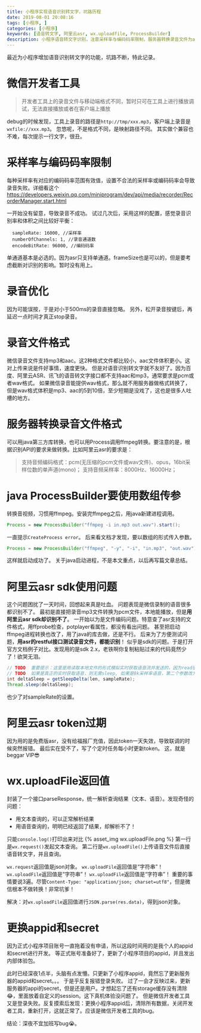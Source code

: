 ```yaml
---
title: 小程序实现语音识别转文字，坑路历程
date: 2019-08-01 20:08:16
tags: [小程序, ]
categories: [小程序]
keywords: [语音转文字, 阿里云asr, wx.uploadfile, ProcessBuilder]
description: 小程序语音转文字识别，注意采样率与编码码率限制，服务器转换录音文件为asr的格式。wx.uploadfile返回值是字符串，不是json，要手动转换。
---
```


最近为小程序增加语音识别转文字的功能，坑路不断，特此记录。

# 微信开发者工具

>开发者工具上的录音文件与移动端格式不同，暂时只可在工具上进行播放调试，无法直接播放或者在客户端上播放

debug的时候发现，工具上录音的路径是`http://tmp/xxx.mp3`，客户端上录音是`wxfile://xxx.mp3`。
忽悠呢，不是格式不同，是映射路径不同。
其实做个兼容也不难，每次提示一行文字，很丑。

# 采样率与编码码率限制

每种采样率有对应的编码码率范围有效值，设置不合法的采样率或编码码率会导致录音失败。详细看这个
https://developers.weixin.qq.com/miniprogram/dev/api/media/recorder/RecorderManager.start.html

一开始没有留意，导致录音不成功。
试过几次后，采用这样的配置，感觉录音识别率和体积之间比较好平衡：
```
  sampleRate: 16000, //采样率
  numberOfChannels: 1, //录音通道数
  encodeBitRate: 96000, //编码码率
```

单通道基本是必选的。因为asr只支持单通道。frameSize也是可以的，但是要考虑截断对识别的影响。暂时没有用上。

# 录音优化

因为可能误按，于是对小于500ms的录音直接忽略。
另外，松开录音按键后，再延迟一点时间才真正stop录音。

# 录音文件格式

微信录音文件支持mp3和aac。这2种格式文件都比较小，aac文件体积更小。这对上传来说是件好事情，速度更快。
但是对语音识别转文字就不友好了。因为百度、阿里云ASR、讯飞的语音转文字接口都不支持aac和mp3，通常要求是pcm或者wav格式。
如果微信录音能提供wav格式，那么就不用服务器做格式转换了，但是wav格式体积是mp3、aac的5到10倍，至少短期是没戏了，这也是很多人吐槽的地方。

# 服务器转换录音文件格式

可以用java第三方库转换，也可以用Process调用ffmpeg转换。要注意的是，根据识别API的要求来做转换。比如阿里云asr的要求是：
>支持音频编码格式：pcm(无压缩的pcm文件或wav文件)、opus，16bit采样位数的单声道(mono)；
>支持音频采样率：8000Hz、16000Hz；

# java ProcessBuilder要使用数组传参

转换音视频，习惯用ffmpeg。安装完ffmpeg之后，用java新建进程调用。
```java
Process = new ProcessBuilder("ffmpeg -i in.mp3 out.wav").start();
```
一直提示`CreateProcess error`。
后来看文档才发现，要以数组的形式传入参数。
```java
Process = new ProcessBuilder("ffmpeg", "-y", "-i", "in.mp3", "out.wav").start();
```
这样就启动成功了。
关于java启动进程，不是本文重点，以后再写篇文章总结。

# 阿里云asr sdk使用问题

这个问题困扰了一天时间，回想起来真是吐血。
问题表现是微信录制的语音很多都识别不了。
最初是直接把录音mp3文件转换为pcm文件，本地能播放，但是**用阿里云asr sdk却识别不了**。
一开始以为是文件编码问题。特意查了asr支持的文件格式，用ffprobe检查，potplayer看属性，都没有看出问题。
甚至把启动ffmpeg进程转换也改了，用了java的库去做，还是不行。
后来为了方便测试问题，**用asr的restful接口测试录音文件，都能识别**！ 
似乎是sdk的问题。于是打开官方文档例子对比。发现用的是sdk 2.x，老铁啊你复制粘贴过来的代码竟然少了！欲哭无泪。

```java
// TODO  重要提示：这里是用读取本地文件的形式模拟实时获取语音流并发送的，因为read很快，所以这里需要sleep
// TODO  如果是真正的实时获取语音，则无需sleep, 如果是8k采样率语音，第二个参数改为8000
int deltaSleep = getSleepDelta(len, sampleRate);
Thread.sleep(deltaSleep);
```
也少了对sampleRate的设置。

# 阿里云asr token过期

因为用的是免费版asr，没有给福报厂充值，因此token一天失效，导致联调的时候突然报错。
最后实在受不了，写了个定时任务每小时更新token。
这，就是beggar VIP😎

# wx.uploadFile返回值

封装了一个接口parseResponse，统一解析查询结果（文本、语音）。发现奇怪的问题：
- 用文本查询的，可以正常解析结果
- 用语音查询的，明明已经返回了结果，却解析不了！

只能`console.log()`打印出来对比
{% asset_img wx.uploadFile.png %}
第一行是`wx.request()`发起文本查询。
第二行是`wx.uploadFile()`上传语音文件后直接语音转文字，并且查询。

`wx.request`返回值是json对象。
`wx.uploadFile`返回值是“字符串”！
`wx.uploadFile`返回值是“字符串”！
`wx.uploadFile`返回值是“字符串”！
重要的事情要说3遍。尽管`Content-Type: "application/json; charset=utf8"`，但是微信根本不做转换！非常坑爹！

解决：对`wx.uploadFile`返回值进行`JSON.parse(res.data)`，得到json对象。

# 更换appid和secret

因为正式小程序项目账号一直拖着没有申请，所以这段时间用的是我个人的appid和secret进行开发。
等正式账号准备好了，更新了小程序项目的appid，并且发出内部体验包。

此时已经深夜1点半，头脑有点发懵。只更新了小程序appid，竟然忘了更新服务器的appid和secret。。。
于是乎反复报错登录失败。
过了一会才反映过来，更新服务器的appi的secret，但是还是用户。才想起忘了还有storage缓存没有清除😂，里面放着自定义的session。这下真机体验没问题了。
但是微信开发者工具又是登录失败。反复摸索后发现：更换小程序appid后，清除所有数据，关闭开发者工具，重新打开，这就正常了。应该是微信开发者工具的bug。

结论：深夜不宜加班写bug😭。


